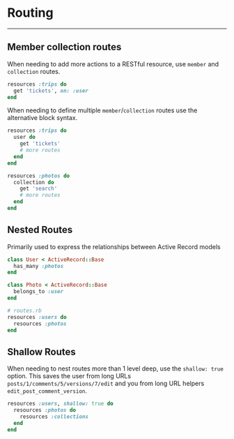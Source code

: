 # Routing

---

## Member collection routes

When needing to add more actions to a RESTful resource, use `member` and `collection` routes.

```ruby
resources :trips do
  get 'tickets', on: :user
end
```

When needing to define multiple `member`/`collection` routes use the alternative block syntax.

```ruby
resources :trips do
  user do
    get 'tickets'
    # more routes
  end
end

resources :photos do
  collection do
    get 'search'
    # more routes
  end
end
```

## Nested Routes

Primarily used to express the relationships between Active Record models

```ruby
class User < ActiveRecord::Base
  has_many :photos
end

class Photo < ActiveRecord::Base
  belongs_to :user
end

# routes.rb
resources :users do
  resources :photos
end
```

## Shallow Routes

When needing to nest routes more than 1 level deep, use the `shallow: true` option. This saves the user from long URLs `posts/1/comments/5/versions/7/edit` and you from long URL helpers `edit_post_comment_version`.

```ruby
resources :users, shallow: true do
  resources :photos do
    resources :collections
  end
end
```
